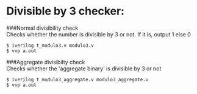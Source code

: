# Divisible by 3 checker:
###Normal divisibility check <br>
Checks whether the number is divisible by 3 or not. If it is, output 1 else 0
```
$ iverilog t_modulo3.v modulo3.v
$ vvp a.out
```
###Aggregate divisibilty check <br>
Checks whether the 'aggregate binary' is divisible by 3 or not
```
$ iverilog t_modulo3_aggregate.v modulo3_aggregate.v
$ vvp a.out
```
